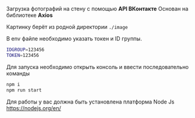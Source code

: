 Загрузка фотографий на стену с помощью **API ВКонтакте**
Основан на библиотеке **Axios**

Картинку берёт из родной директории `./image`

В env файле необходимо указать токен и ID группы.

```sh
IDGROUP=123456
TOKEN=123456
```

Для запуска необходимо открыть консоль и ввести последовательно команды

```sh
npm i
npm run start
```

Для работы у вас должна быть установлена платформа Node Js
https://nodejs.org/en/